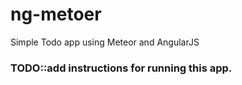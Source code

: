 # ng-metoer
Simple Todo app using Meteor and AngularJS

### TODO::add instructions for running this app.
